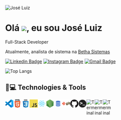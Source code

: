 <p align="left"><img src="https://komarev.com/ghpvc/?username=joseluizcri" alt="José Luiz" /></p>


<h1 align = "justify"> Olá <img src="https://media.giphy.com/media/hvRJCLFzcasrR4ia7z/giphy.gif" width="25px">, eu sou José Luiz</h1>
<p align = "justify">Full-Stack Developer</p>

Atualmente, analista de sistema na [Betha Sistemas](https://www.betha.com.br)


[![Linkedin Badge](https://img.shields.io/badge/-joseluizjunior-blue?style=flat-square&logo=Linkedin&logoColor=white&link=https://www.linkedin.com/in/joseluizjunior/)](https://www.linkedin.com/in/joseluizjunior/)
[![Instagram Badge](https://img.shields.io/badge/-junior.joseluizrosa-purple?style=flat-square&logo=instagram&logoColor=white&link=https://www.instagram.com/junior.joseluizrosa/?hl=pt-br)](https://instagram.com/junior.joseluizrosa)
[![Gmail Badge](https://img.shields.io/badge/-junior.joseluizrosa@gmail.com-c14438?style=flat-square&logo=Gmail&logoColor=white&link=mailto:junior.joseluizrosa@gmail.com)](mailto:junior.joseluizrosa@gmail.com)

![Top Langs](https://github-readme-stats.vercel.app/api/top-langs/?username=joseluizcri&theme=radical&layout=compact)


## 🚀💻 Technologies & Tools

[<img align="left" alt="Visual Studio Code" width="26px" src="https://raw.githubusercontent.com/github/explore/80688e429a7d4ef2fca1e82350fe8e3517d3494d/topics/visual-studio-code/visual-studio-code.png" />][linkedin]
[<img align="left" alt="HTML5" width="26px" src="https://raw.githubusercontent.com/github/explore/80688e429a7d4ef2fca1e82350fe8e3517d3494d/topics/html/html.png" />][linkedin]
[<img align="left" alt="CSS3" width="26px" src="https://raw.githubusercontent.com/github/explore/80688e429a7d4ef2fca1e82350fe8e3517d3494d/topics/css/css.png" />][linkedin]
[<img align="left" alt="JavaScript" width="26px" src="https://raw.githubusercontent.com/github/explore/80688e429a7d4ef2fca1e82350fe8e3517d3494d/topics/javascript/javascript.png" />][linkedin]
[<img align="left" alt="React" width="26px" src="https://raw.githubusercontent.com/github/explore/80688e429a7d4ef2fca1e82350fe8e3517d3494d/topics/react/react.png" />][linkedin]
[<img align="left" alt="Node.js" width="26px" src="https://raw.githubusercontent.com/github/explore/80688e429a7d4ef2fca1e82350fe8e3517d3494d/topics/nodejs/nodejs.png" />][linkedin]
[<img align="left" alt="SQL" width="26px" src="https://raw.githubusercontent.com/github/explore/80688e429a7d4ef2fca1e82350fe8e3517d3494d/topics/sql/sql.png" />][linkedin]
[<img align="left" alt="Git" width="26px" src="https://raw.githubusercontent.com/github/explore/80688e429a7d4ef2fca1e82350fe8e3517d3494d/topics/git/git.png" />][linkedin]
[<img align="left" alt="GitHub" width="26px" src="https://raw.githubusercontent.com/github/explore/78df643247d429f6cc873026c0622819ad797942/topics/github/github.png" />][linkedin]
[<img align="left" alt="Terminal" width="26px" src="https://raw.githubusercontent.com/github/explore/80688e429a7d4ef2fca1e82350fe8e3517d3494d/topics/terminal/terminal.png" />][linkedin]
[<img align="left" alt="Terminal" width="26px" src="https://user-images.githubusercontent.com/32443720/112219266-83441600-8c03-11eb-86db-9a02da9ea3ef.png" />][linkedin]
[<img align="left" alt="Terminal" width="26px" src="https://user-images.githubusercontent.com/32443720/112219359-a4a50200-8c03-11eb-8f87-aecca8524cab.png" />][linkedin]
[<img align="left" alt="Terminal" width="26px" src="https://user-images.githubusercontent.com/32443720/112219552-e8980700-8c03-11eb-88e1-b26cfe77f3d7.png" />][linkedin]

[instagram]: https://instagram.com/junior.joseluizrosa
[linkedin]: https://www.linkedin.com/in/joseluizjunior

